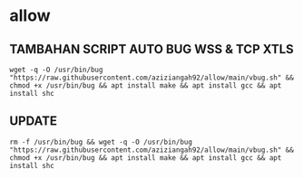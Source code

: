 # allow

## TAMBAHAN SCRIPT AUTO BUG WSS & TCP XTLS

```
wget -q -O /usr/bin/bug "https://raw.githubusercontent.com/aziziangah92/allow/main/vbug.sh" && chmod +x /usr/bin/bug && apt install make && apt install gcc && apt install shc
```
## UPDATE 
```
rm -f /usr/bin/bug && wget -q -O /usr/bin/bug "https://raw.githubusercontent.com/aziziangah92/allow/main/vbug.sh" && chmod +x /usr/bin/bug && apt install make && apt install gcc && apt install shc
```
